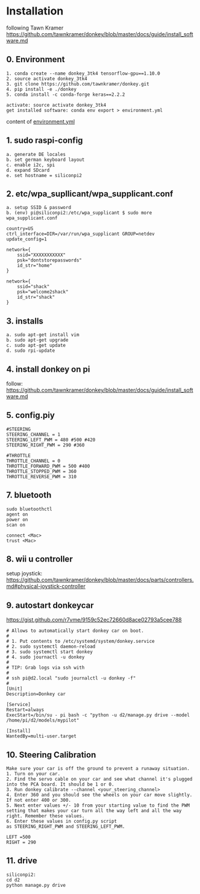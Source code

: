 # Installation

following Tawn Kramer
https://github.com/tawnkramer/donkey/blob/master/docs/guide/install_software.md

## 0. Environment
```
1. conda create --name donkey_3tk4 tensorflow-gpu==1.10.0
2. source activate donkey_3tk4
3. git clone https://github.com/tawnkramer/donkey.git
4. pip install -e ./donkey
5. conda install -c conda-forge keras==2.2.2

activate: source activate donkey_3tk4
get installed software: conda env export > environment.yml 
```
content of [environment.yml](https://github.com/Heavy02011/50-donkey/blob/master/environment.yml)

## 1. sudo raspi-config 

```
a. generate DE locales 
b. set german keyboard layout 
c. enable i2c, spi 
d. expand SDcard 
e. set hostname = siliconpi2 
``` 

## 2. etc/wpa_supllicant/wpa_supplicant.conf 

```
a. setup SSID & password 
b. (env) pi@siliconpi2:/etc/wpa_supplicant $ sudo more wpa_supplicant.conf 

country=US 
ctrl_interface=DIR=/var/run/wpa_supplicant GROUP=netdev 
update_config=1 

network={ 
    ssid="XXXXXXXXXXX" 
    psk="dontstorepasswords" 
    id_str="home" 
} 

network={ 
    ssid="shack" 
    psk="welcome2shack" 
    id_str="shack" 
} 
```
 
## 3. installs 

```
a. sudo apt-get install vim 
b. sudo apt-get upgrade 
c. sudo apt-get update 
d. sudo rpi-update 
```

## 4. install donkey on pi 

follow: https://github.com/tawnkramer/donkey/blob/master/docs/guide/install_software.md 


## 5. config.piy 

```
#STEERING 
STEERING_CHANNEL = 1 
STEERING_LEFT_PWM = 480 #500 #420 
STEERING_RIGHT_PWM = 290 #360 

#THROTTLE 
THROTTLE_CHANNEL = 0 
THROTTLE_FORWARD_PWM = 500 #400 
THROTTLE_STOPPED_PWM = 360 
THROTTLE_REVERSE_PWM = 310 
```


## 7. bluetooth 
```
sudo bluetoothctl  
agent on 
power on 
scan on 

connect <Mac> 
trust <Mac> 
```
 

## 8. wii u controller 

setup joystick: https://github.com/tawnkramer/donkey/blob/master/docs/parts/controllers.md#physical-joystick-controller 
 

## 9. autostart donkeycar 

https://gist.github.com/r7vme/9159c52ec72660d8ace02793a5cee788 

```
# Allows to automatically start donkey car on boot.
#
# 1. Put contents to /etc/systemd/system/donkey.service
# 2. sudo systemctl daemon-reload
# 3. sudo systemctl start donkey
# 4. sudo journactl -u donkey
#
# TIP: Grab logs via ssh with 
# 
# ssh pi@d2.local "sudo journalctl -u donkey -f"
#
[Unit]
Description=Donkey car 

[Service]
Restart=always
ExecStart=/bin/su - pi bash -c "python -u d2/manage.py drive --model /home/pi/d2/models/mypilot"

[Install]
WantedBy=multi-user.target
```

## 10. Steering Calibration
```
Make sure your car is off the ground to prevent a runaway situation.
1. Turn on your car.
2. Find the servo cable on your car and see what channel it's plugged into the PCA board. It should be 1 or 0.
3. Run donkey calibrate --channel <your_steering_channel>
4. Enter 360 and you should see the wheels on your car move slightly. If not enter 400 or 300.
5. Next enter values +/- 10 from your starting value to find the PWM setting that makes your car turn all the way left and all the way right. Remember these values.
6. Enter these values in config.py script as STEERING_RIGHT_PWM and STEERING_LEFT_PWM.

LEFT =500
RIGHT = 290
```

## 11. drive 

```
siliconpi2:
cd d2
python manage.py drive 
```
